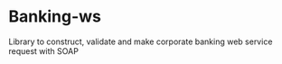 # Banking-ws

Library to construct, validate and make corporate banking web service request with SOAP
